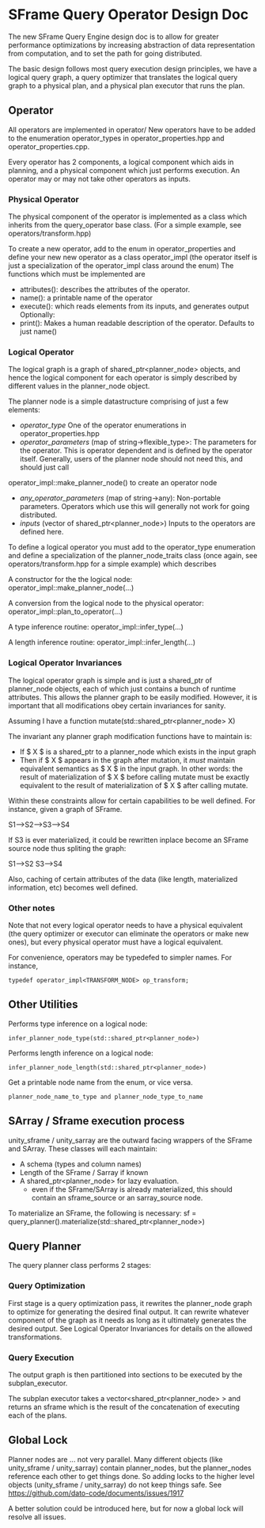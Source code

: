 # SFrame Query Operator Design Doc

The new SFrame Query Engine design doc is to allow for greater performance 
optimizations by increasing abstraction of data representation from computation,
and to set the path for going distributed.

The basic design follows most query execution design principles, we have a 
logical query graph, a query optimizer that translates the logical query graph
to a physical plan, and a physical plan executor that runs the plan.

## Operator
All operators are implemented in operator/
New operators have to be added to the enumeration operator_types in 
operator_properties.hpp and operator_properties.cpp.

Every operator has 2 components, a logical component which aids in planning, 
and a physical component which just performs execution. An operator may or may 
not take other operators as inputs. 

### Physical Operator
The physical component of the operator is implemented as a class which inherits
from the query_operator base class.  (For a simple example, see 
operators/transform.hpp) 

To create a new operator, add to the enum in operator_properties and define
your new new operator as a class operator_impl<enum> (the operator itself
is just a specialization of the operator_impl class around the enum)
The functions which must be implemented are 
 - attributes(): describes the attributes of the operator.
 - name(): a printable name of the operator
 - execute(): which reads elements from its inputs, and generates output
Optionally:
 - print(): Makes a human readable description of the operator. 
            Defaults to just name()

### Logical Operator
The logical graph is a graph of shared_ptr<planner_node> objects, and hence
the logical component for each operator is simply described by different
values in the planner_node object.

The planner node is a simple datastructure comprising of just a few
elements:
 - *operator_type* One of the operator enumerations in operator_properties.hpp
 - *operator_parameters* (map of string->flexible_type>: The parameters for
 the operator. This is operator
 dependent and is defined by the operator itself. Generally, users of
 the planner node should not need this, and should just call 

 operator_impl<enum>::make_planner_node() to create an operator node
 - *any_operator_parameters* (map of string->any): Non-portable parameters.
 Operators which use this will generally not work for going distributed.
 - *inputs* (vector of shared_ptr<planner_node>) Inputs to the operators
 are defined here.

To define a logical operator you must add to the operator_type enumeration
and define a specialization of the planner_node_traits class 
(once again, see operators/transform.hpp for a simple example) which describes

A constructor for the the logical node:
    operator_impl<enum>::make_planner_node(...)

A conversion from the logical node to the physical operator:
    operator_impl<enum>::plan_to_operator(...)

A type inference routine:
    operator_impl<enum>::infer_type(...)

A length inference routine:
    operator_impl<enum>::infer_length(...)

### Logical Operator Invariances 

The logical operator graph is simple and is just a shared_ptr of planner_node
objects, each of which just contains a bunch of runtime attributes. This allows
the planner graph to be easily modified. However, it is important that all
modifications obey certain invariances for sanity.

Assuming I have a function 
   mutate(std::shared_ptr<planner_node> X)

The invariant any planner graph modification functions have to maintain is:
 - If $ X $ is a shared_ptr to a planner_node which exists in the input graph
 - Then if $ X $ appears in the graph after mutation, it *must* maintain
 equivalent semantics as $ X $ in the input graph. In other words: the result
 of materialization of $ X $ before calling mutate must be exactly equivalent
 to the result of materialization of $ X $ after calling mutate.

Within these constraints allow for certain capabilities to be well defined.
For instance, given a graph of SFrame.

   S1-->S2-->S3-->S4

If S3 is ever materialized, it could be rewritten inplace become an SFrame
source node thus spliting the graph:

   S1-->S2  S3-->S4

Also, caching of certain attributes of the data (like length, materialized
information, etc) becomes well defined.

### Other notes
Note that not every logical operator needs to have a physical equivalent (the
query optimizer or executor can eliminate the operators or make new ones), 
but every physical operator must have a logical equivalent.

For convenience, operators may be typedefed to simpler names. For instance,

    typedef operator_impl<TRANSFORM_NODE> op_transform;

## Other Utilities

Performs type inference on a logical node:

    infer_planner_node_type(std::shared_ptr<planner_node>)

Performs length inference on a logical node:

    infer_planner_node_length(std::shared_ptr<planner_node>)

Get a printable node name from the enum, or vice versa.

    planner_node_name_to_type and planner_node_type_to_name


## SArray / Sframe execution process
unity_sframe / unity_sarray are the outward facing wrappers of the SFrame and 
SArray. These classes will each maintain:
 - A schema (types and column names)
 - Length of the SFrame / Sarray if known
 - A shared_ptr<planner_node> for lazy evaluation. 
    - even if the SFrame/SArray is already materialized, this should
      contain an sframe_source or an sarray_source node.

To materialize an SFrame, the following is necessary:
  sf = query_planner().materialize(std::shared_ptr<planner_node>)

## Query Planner
The query planner class performs 2 stages:

### Query Optimization 

First stage is a query optimization pass, it rewrites the planner_node graph
to optimize for generating the desired final output. It can rewrite whatever
component of the graph as it needs as long as it ultimately generates the
desired output. See Logical Operator Invariances for details on the allowed 
transformations.
  
### Query Execution

The output graph is then partitioned into sections to be executed by the
subplan_executor.

The subplan executor takes a vector<shared_ptr<planner_node> > and returns an
sframe which is the result of the concatenation of executing each of the plans.

## Global Lock
Planner nodes are ... not very parallel. 
Many different objects (like unity_sframe / unity_sarray) contain planner_nodes,
but the planner_nodes reference each other to get things done. 
So adding locks to the higher level objects (unity_sframe / unity_sarray) do
not keep things safe. 
See https://github.com/dato-code/documents/issues/1917

A better solution could be introduced here, but for now a global lock will 
resolve all issues.
